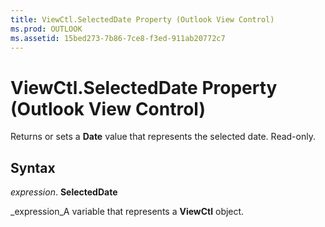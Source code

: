 ```yaml
---
title: ViewCtl.SelectedDate Property (Outlook View Control)
ms.prod: OUTLOOK
ms.assetid: 15bed273-7b86-7ce8-f3ed-911ab20772c7
---
```



# ViewCtl.SelectedDate Property (Outlook View Control)

Returns or sets a  **Date** value that represents the selected date. Read-only.


## Syntax

 _expression_. **SelectedDate**

 _expression_A variable that represents a  **ViewCtl** object.


